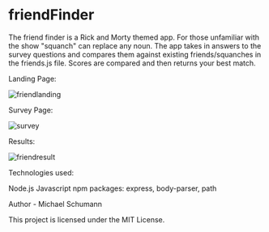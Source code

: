 # friendFinder

The friend finder is a Rick and Morty themed app. For those unfamiliar with the show "squanch" can replace any noun. The app takes in answers to the survey questions and compares them against existing friends/squanches in the friends.js file. Scores are compared and then returns your best match.

Landing Page:

![friendlanding](https://user-images.githubusercontent.com/37599851/48037150-77398580-e128-11e8-87c8-1dff153f6564.jpg)

Survey Page:

![survey](https://user-images.githubusercontent.com/37599851/48037168-7e609380-e128-11e8-93fc-fd45418851fc.jpg)

Results:

![friendresult](https://user-images.githubusercontent.com/37599851/48037169-80c2ed80-e128-11e8-9113-aa2146941463.jpg)

Technologies used:

Node.js
Javascript
npm packages: express, body-parser, path

Author - Michael Schumann

This project is licensed under the MIT License.

